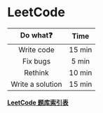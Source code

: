 # LeetCode

|     Do what❓     |  Time  |
| :--------------: | :----: |
|    Write code    | 15 min |
|     Fix bugs     | 5 min  |
|     Rethink      | 10 min |
| Write a solution | 15 min |

[**LeetCode 题库索引表**](https://www.notion.so/e2166df58d15421c9c969aa644c66801?v=ff9f10d80cf847e496496b36d489dfdf)


